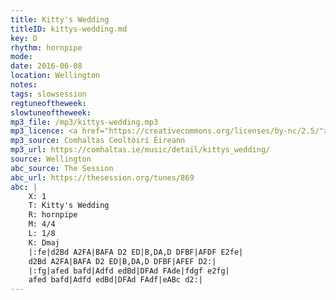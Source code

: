 ```yaml
---
title: Kitty's Wedding
titleID: kittys-wedding.md
key: D
rhythm: hornpipe
mode:
date: 2016-06-08
location: Wellington
notes:
tags: slowsession 
regtuneoftheweek:
slowtuneoftheweek:
mp3_file: /mp3/kittys-wedding.mp3
mp3_licence: <a href="https://creativecommons.org/licenses/by-nc/2.5/">CC-BY-NC-2.5</a>
mp3_source: Comhaltas Ceoltóirí Éireann
mp3_url: https://comhaltas.ie/music/detail/kittys_wedding/
source: Wellington
abc_source: The Session
abc_url: https://thesession.org/tunes/869
abc: |
    X: 1
    T: Kitty's Wedding
    R: hornpipe
    M: 4/4
    L: 1/8
    K: Dmaj
    |:fe|d2Bd A2FA|BAFA D2 ED|B,DA,D DFBF|AFDF E2fe|
    d2Bd A2FA|BAFA D2 ED|B,DA,D DFBF|AFEF D2:|
    |:fg|afed bafd|Adfd edBd|DFAd FAde|fdgf e2fg|
    afed bafd|Adfd edBd|DFAd FAdf|eABc d2:|
---
```

